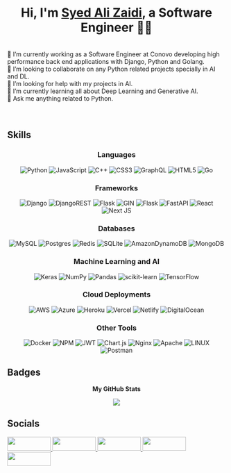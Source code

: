 # <div align="center">Hi, I'm <a href="https://www.linkedin.com/in/haideralizaidi/">Syed Ali Zaidi</a>, a Software Engineer 👨‍💻</div>  
<br>
🔭 I’m currently working as a Software Engineer at Conovo developing high performance back end applications with Django, Python and Golang.<br>👯 I’m looking to collaborate on any Python related projects specially in AI and DL.<br>🤝 I’m looking for help with my projects in AI.<br>🌱 I’m currently learning all about Deep Learning and Generative AI.<br>💬 Ask me anything related to Python.<br>
<br><br>

## Skills

<div align="center">

### Languages
![Python](https://img.shields.io/badge/python-3670A0?style=for-the-badge&logo=python&logoColor=ffdd54) ![JavaScript](https://img.shields.io/badge/javascript-%23323330.svg?style=for-the-badge&logo=javascript&logoColor=%23F7DF1E) ![C++](https://img.shields.io/badge/c++-%2300599C.svg?style=for-the-badge&logo=c%2B%2B&logoColor=dark) ![CSS3](https://img.shields.io/badge/css3-%231572B6.svg?style=for-the-badge&logo=css3&logoColor=dark) ![GraphQL](https://img.shields.io/badge/-GraphQL-E10098?style=for-the-badge&logo=graphql&logoColor=dark) ![HTML5](https://img.shields.io/badge/html5-%23E34F26.svg?style=for-the-badge&logo=html5&logoColor=dark) ![Go](https://img.shields.io/badge/go-%2300ADD8.svg?style=for-the-badge&logo=go&logoColor=dark)


### Frameworks
![Django](https://img.shields.io/badge/django-%23092E20.svg?style=for-the-badge&logo=django&logoColor=dark) ![DjangoREST](https://img.shields.io/badge/DJANGO-REST-ff1709?style=for-the-badge&logo=django&logoColor=dark&color=ff1709&labelColor=gray) ![Flask](https://img.shields.io/badge/flask-%23000.svg?style=for-the-badge&logo=flask&logoColor=dark) ![GIN](https://img.shields.io/badge/gin-%2300ADD8.svg?style=for-the-badge&logo=go&logoColor=dark) ![Flask](https://img.shields.io/badge/flask-%23000.svg?style=for-the-badge&logo=flask&logoColor=white) ![FastAPI](https://img.shields.io/badge/FastAPI-005571?style=for-the-badge&logo=fastapi) ![React](https://img.shields.io/badge/React-%2361DAFB.svg?style=for-the-badge&logo=react&logoColor=dark) ![Next JS](https://img.shields.io/badge/Next-black?style=for-the-badge&logo=next.js&logoColor=dark)


### Databases
![MySQL](https://img.shields.io/badge/mysql-%2300f.svg?style=for-the-badge&logo=mysql&logoColor=dark) ![Postgres](https://img.shields.io/badge/postgres-%23316192.svg?style=for-the-badge&logo=postgresql&logoColor=dark) ![Redis](https://img.shields.io/badge/redis-%23DD0031.svg?style=for-the-badge&logo=redis&logoColor=dark) ![SQLite](https://img.shields.io/badge/sqlite-%2307405e.svg?style=for-the-badge&logo=sqlite&logoColor=dark) ![AmazonDynamoDB](https://img.shields.io/badge/Amazon%20DynamoDB-4053D6?style=for-the-badge&logo=Amazon%20DynamoDB&logoColor=dark) ![MongoDB](https://img.shields.io/badge/MongoDB-%234ea94b.svg?style=for-the-badge&logo=mongodb&logoColor=dark) 

### Machine Learning and AI
![Keras](https://img.shields.io/badge/Keras-%23D00000.svg?style=for-the-badge&logo=Keras&logoColor=dark) ![NumPy](https://img.shields.io/badge/numpy-%23013243.svg?style=for-the-badge&logo=numpy&logoColor=dark) ![Pandas](https://img.shields.io/badge/pandas-%23150458.svg?style=for-the-badge&logo=pandas&logoColor=dark) ![scikit-learn](https://img.shields.io/badge/scikit--learn-%23F7931E.svg?style=for-the-badge&logo=scikit-learn&logoColor=dark) ![TensorFlow](https://img.shields.io/badge/TensorFlow-%23FF6F00.svg?style=for-the-badge&logo=TensorFlow&logoColor=dark) 

### Cloud Deployments
![AWS](https://img.shields.io/badge/AWS-%23FF9900.svg?style=for-the-badge&logo=amazon-aws&logoColor=dark) ![Azure](https://img.shields.io/badge/azure-%230072C6.svg?style=for-the-badge&logo=azure-devops&logoColor=dark) ![Heroku](https://img.shields.io/badge/heroku-%23430098.svg?style=for-the-badge&logo=heroku&logoColor=dark) ![Vercel](https://img.shields.io/badge/vercel-%23000000.svg?style=for-the-badge&logo=vercel&logoColor=dark) ![Netlify](https://img.shields.io/badge/netlify-%23000000.svg?style=for-the-badge&logo=netlify&logoColor=#00C7B7) ![DigitalOcean](https://img.shields.io/badge/DigitalOcean-%230167ff.svg?style=for-the-badge&logo=digitalOcean&logoColor=dark) 

### Other Tools
![Docker](https://img.shields.io/badge/docker-%230db7ed.svg?style=for-the-badge&logo=docker&logoColor=dark) ![NPM](https://img.shields.io/badge/NPM-%23000000.svg?style=for-the-badge&logo=npm&logoColor=dark) ![JWT](https://img.shields.io/badge/JWT-black?style=for-the-badge&logo=JSON%20web%20tokens) ![Chart.js](https://img.shields.io/badge/chart.js-F5788D.svg?style=for-the-badge&logo=chart.js&logoColor=dark) ![Nginx](https://img.shields.io/badge/nginx-%23009639.svg?style=for-the-badge&logo=nginx&logoColor=dark) ![Apache](https://img.shields.io/badge/apache-%23D42029.svg?style=for-the-badge&logo=apache&logoColor=dark) ![LINUX](https://img.shields.io/badge/Linux-FCC624?style=for-the-badge&logo=linux&logoColor=black) ![Postman](https://img.shields.io/badge/Postman-FF6C37?style=for-the-badge&logo=postman&logoColor=dark)
</div>

<!-- Proudly created with GPRM ( https://gprm.itsvg.in ) -->
  
## Badges
<div align="center">

<b>My GitHub Stats</b>

<a href="http://www.github.com/syedhaideralizaidi"><img src="https://github-readme-streak-stats.herokuapp.com/?user=syedhaideralizaidi&stroke=ffffff&background=0f172a&ring=0891b2&fire=0891b2&currStreakNum=ffffff&currStreakLabel=0891b2&sideNums=ffffff&sideLabels=ffffff&dates=ffffff&hide_border=true" /></a>


</div>


## Socials
<div align="center">
<p align="left">
  
  <a href="https://www.github.com/syedhaideralizaidi" target="_blank" rel="noreferrer">
    <img src="https://img.shields.io/badge/GitHub-%23181717.svg?style=for-the-badge&logo=github&logoColor=white" width="100" height="32" />
  </a>
  
  <a href="http://www.instagram.com/haider.zaidiy" target="_blank" rel="noreferrer">
    <img src="https://img.shields.io/badge/Instagram-%23E4405F.svg?style=for-the-badge&logo=instagram&logoColor=white" width="100" height="32" />
  </a>
  
  <a href="https://www.linkedin.com/in/haideralizaidi" target="_blank" rel="noreferrer">
    <img src="https://img.shields.io/badge/LinkedIn-%230077B5.svg?style=for-the-badge&logo=linkedin&logoColor=white" width="100" height="32" />
  </a>
  
  <a href="http://www.medium.com/haider.zaidiy" target="_blank" rel="noreferrer">
    <img src="https://img.shields.io/badge/Medium-%2312100E.svg?style=for-the-badge&logo=medium&logoColor=white" width="100" height="32" />
  </a>
  
  <a href="https://www.stackoverflow.com/users/21057419/syed-haider-ali-zaidi" target="_blank" rel="noreferrer">
    <img src="https://img.shields.io/badge/Stack%20Overflow-%23FE7A16.svg?style=for-the-badge&logo=stack-overflow&logoColor=white" width="100" height="32" />
  </a>
</p>
</div>

